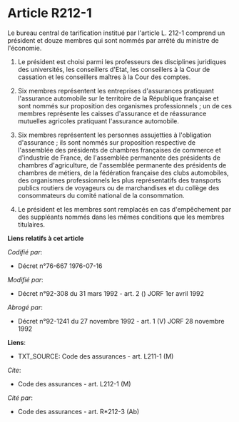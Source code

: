 # Article R212-1

Le bureau central de tarification institué par l'article L. 212-1 comprend un président et douze membres qui sont nommés par
arrêté du ministre de l'économie.

1. Le président est choisi parmi les professeurs des disciplines juridiques des universités, les conseillers d'Etat, les
conseillers à la Cour de cassation et les conseillers maîtres à la Cour des comptes.

2. Six membres représentent les entreprises d'assurances pratiquant l'assurance automobile sur le territoire de la République
française et sont nommés sur proposition des organismes professionnels ; un de ces membres représente les caisses d'assurance
et de réassurance mutuelles agricoles pratiquant l'assurance automobile.

3. Six membres représentent les personnes assujetties à l'obligation d'assurance ; ils sont nommés sur proposition respective
de l'assemblée des présidents de chambres françaises de commerce et d'industrie de France, de l'assemblée permanente des
présidents de chambres d'agriculture, de l'assemblée permanente des présidents de chambres de métiers, de la fédération
française des clubs automobiles, des organismes professionnels les plus représentatifs des transports publics routiers de
voyageurs ou de marchandises et du collège des consommateurs du comité national de la consommation.

4. Le président et les membres sont remplacés en cas d'empêchement par des suppléants nommés dans les mêmes conditions que
les membres titulaires.

**Liens relatifs à cet article**

_Codifié par_:

  - Décret n°76-667 1976-07-16

_Modifié par_:

  - Décret n°92-308 du 31 mars 1992 - art. 2 () JORF 1er avril 1992

_Abrogé par_:

  - Décret n°92-1241 du 27 novembre 1992 - art. 1 (V) JORF 28 novembre 1992

**Liens**:

  - TXT_SOURCE: Code des assurances - art. L211-1 (M)

_Cite_:

  - Code des assurances - art. L212-1 (M)

_Cité par_:

  - Code des assurances - art. R*212-3 (Ab)

